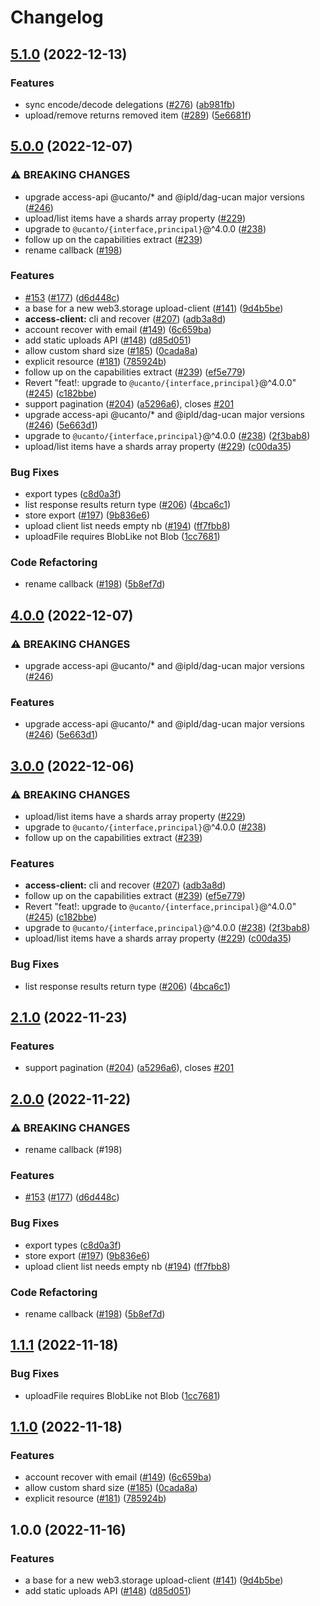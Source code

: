 # Changelog

## [5.1.0](https://github.com/web3-storage/w3protocol/compare/upload-client-v5.0.0...upload-client-v5.1.0) (2022-12-13)


### Features

* sync encode/decode delegations ([#276](https://github.com/web3-storage/w3protocol/issues/276)) ([ab981fb](https://github.com/web3-storage/w3protocol/commit/ab981fb6e33799153022c0f6d06c282917e7af7c))
* upload/remove returns removed item ([#289](https://github.com/web3-storage/w3protocol/issues/289)) ([5e6681f](https://github.com/web3-storage/w3protocol/commit/5e6681f4886dc4e50550f58bf795944d51023f71))

## [5.0.0](https://github.com/web3-storage/w3protocol/compare/upload-client-v4.0.0...upload-client-v5.0.0) (2022-12-07)


### ⚠ BREAKING CHANGES

* upgrade access-api @ucanto/* and @ipld/dag-ucan major versions ([#246](https://github.com/web3-storage/w3protocol/issues/246))
* upload/list items have a shards array property ([#229](https://github.com/web3-storage/w3protocol/issues/229))
* upgrade to `@ucanto/{interface,principal}`@^4.0.0 ([#238](https://github.com/web3-storage/w3protocol/issues/238))
* follow up on the capabilities extract ([#239](https://github.com/web3-storage/w3protocol/issues/239))
* rename callback ([#198](https://github.com/web3-storage/w3protocol/issues/198))

### Features

* [#153](https://github.com/web3-storage/w3protocol/issues/153) ([#177](https://github.com/web3-storage/w3protocol/issues/177)) ([d6d448c](https://github.com/web3-storage/w3protocol/commit/d6d448c16f188398c30f2d1b83f69e1d7becd450))
* a base for a new web3.storage upload-client ([#141](https://github.com/web3-storage/w3protocol/issues/141)) ([9d4b5be](https://github.com/web3-storage/w3protocol/commit/9d4b5bec1f0e870233b071ecb1c7a1e09189624b))
* **access-client:** cli and recover ([#207](https://github.com/web3-storage/w3protocol/issues/207)) ([adb3a8d](https://github.com/web3-storage/w3protocol/commit/adb3a8d61d42b31f106e86b95faa3e442f5dc2c7))
* account recover with email ([#149](https://github.com/web3-storage/w3protocol/issues/149)) ([6c659ba](https://github.com/web3-storage/w3protocol/commit/6c659ba68d23c3448d5150bc76f1ddcb91ae18d8))
* add static uploads API ([#148](https://github.com/web3-storage/w3protocol/issues/148)) ([d85d051](https://github.com/web3-storage/w3protocol/commit/d85d0515c80b14d97844fe68266f4fb637b6ba76))
* allow custom shard size ([#185](https://github.com/web3-storage/w3protocol/issues/185)) ([0cada8a](https://github.com/web3-storage/w3protocol/commit/0cada8af91bff96f93a87ffcc155efc176aa2a60))
* explicit resource ([#181](https://github.com/web3-storage/w3protocol/issues/181)) ([785924b](https://github.com/web3-storage/w3protocol/commit/785924ba94f4bc6696a5a9e3a0b66a2447f179f1))
* follow up on the capabilities extract ([#239](https://github.com/web3-storage/w3protocol/issues/239)) ([ef5e779](https://github.com/web3-storage/w3protocol/commit/ef5e77922b67155f0c3e5cb37c12e32f9a56cce1))
* Revert "feat!: upgrade to `@ucanto/{interface,principal}`@^4.0.0" ([#245](https://github.com/web3-storage/w3protocol/issues/245)) ([c182bbe](https://github.com/web3-storage/w3protocol/commit/c182bbe5e8c5a7d5c74b10cbf4b7a45b51e9b184))
* support pagination ([#204](https://github.com/web3-storage/w3protocol/issues/204)) ([a5296a6](https://github.com/web3-storage/w3protocol/commit/a5296a6dcaf02840ae9914c2a22090f0c6da017a)), closes [#201](https://github.com/web3-storage/w3protocol/issues/201)
* upgrade access-api @ucanto/* and @ipld/dag-ucan major versions ([#246](https://github.com/web3-storage/w3protocol/issues/246)) ([5e663d1](https://github.com/web3-storage/w3protocol/commit/5e663d12ccea7d21cc8e7c36869f144a08eaa1b0))
* upgrade to `@ucanto/{interface,principal}`@^4.0.0 ([#238](https://github.com/web3-storage/w3protocol/issues/238)) ([2f3bab8](https://github.com/web3-storage/w3protocol/commit/2f3bab8924fe7f34a5db64d2521730fc85739d3a))
* upload/list items have a shards array property ([#229](https://github.com/web3-storage/w3protocol/issues/229)) ([c00da35](https://github.com/web3-storage/w3protocol/commit/c00da35115b3ff767ba4f68ced471e42ec8b92e6))


### Bug Fixes

* export types ([c8d0a3f](https://github.com/web3-storage/w3protocol/commit/c8d0a3fa39dd8eae1bb125a4b150280ea0f4be0d))
* list response results return type ([#206](https://github.com/web3-storage/w3protocol/issues/206)) ([4bca6c1](https://github.com/web3-storage/w3protocol/commit/4bca6c10657c084f59a0b10ba74072b38266c922))
* store export ([#197](https://github.com/web3-storage/w3protocol/issues/197)) ([9b836e6](https://github.com/web3-storage/w3protocol/commit/9b836e607a9339cac41f75bfa09c36dc0f3d6874))
* upload client list needs empty nb ([#194](https://github.com/web3-storage/w3protocol/issues/194)) ([ff7fbb8](https://github.com/web3-storage/w3protocol/commit/ff7fbb82913e0ef64e9439bb3444e37b331eb483))
* uploadFile requires BlobLike not Blob ([1cc7681](https://github.com/web3-storage/w3protocol/commit/1cc768167f834af63d34c421aa62726ee3f2ed31))


### Code Refactoring

* rename callback ([#198](https://github.com/web3-storage/w3protocol/issues/198)) ([5b8ef7d](https://github.com/web3-storage/w3protocol/commit/5b8ef7d18b9c6472f1a24384558ae48d31358000))

## [4.0.0](https://github.com/web3-storage/w3protocol/compare/upload-client-v3.0.0...upload-client-v4.0.0) (2022-12-07)


### ⚠ BREAKING CHANGES

* upgrade access-api @ucanto/* and @ipld/dag-ucan major versions ([#246](https://github.com/web3-storage/w3protocol/issues/246))

### Features

* upgrade access-api @ucanto/* and @ipld/dag-ucan major versions ([#246](https://github.com/web3-storage/w3protocol/issues/246)) ([5e663d1](https://github.com/web3-storage/w3protocol/commit/5e663d12ccea7d21cc8e7c36869f144a08eaa1b0))

## [3.0.0](https://github.com/web3-storage/w3protocol/compare/upload-client-v2.1.0...upload-client-v3.0.0) (2022-12-06)


### ⚠ BREAKING CHANGES

* upload/list items have a shards array property ([#229](https://github.com/web3-storage/w3protocol/issues/229))
* upgrade to `@ucanto/{interface,principal}`@^4.0.0 ([#238](https://github.com/web3-storage/w3protocol/issues/238))
* follow up on the capabilities extract ([#239](https://github.com/web3-storage/w3protocol/issues/239))

### Features

* **access-client:** cli and recover ([#207](https://github.com/web3-storage/w3protocol/issues/207)) ([adb3a8d](https://github.com/web3-storage/w3protocol/commit/adb3a8d61d42b31f106e86b95faa3e442f5dc2c7))
* follow up on the capabilities extract ([#239](https://github.com/web3-storage/w3protocol/issues/239)) ([ef5e779](https://github.com/web3-storage/w3protocol/commit/ef5e77922b67155f0c3e5cb37c12e32f9a56cce1))
* Revert "feat!: upgrade to `@ucanto/{interface,principal}`@^4.0.0" ([#245](https://github.com/web3-storage/w3protocol/issues/245)) ([c182bbe](https://github.com/web3-storage/w3protocol/commit/c182bbe5e8c5a7d5c74b10cbf4b7a45b51e9b184))
* upgrade to `@ucanto/{interface,principal}`@^4.0.0 ([#238](https://github.com/web3-storage/w3protocol/issues/238)) ([2f3bab8](https://github.com/web3-storage/w3protocol/commit/2f3bab8924fe7f34a5db64d2521730fc85739d3a))
* upload/list items have a shards array property ([#229](https://github.com/web3-storage/w3protocol/issues/229)) ([c00da35](https://github.com/web3-storage/w3protocol/commit/c00da35115b3ff767ba4f68ced471e42ec8b92e6))


### Bug Fixes

* list response results return type ([#206](https://github.com/web3-storage/w3protocol/issues/206)) ([4bca6c1](https://github.com/web3-storage/w3protocol/commit/4bca6c10657c084f59a0b10ba74072b38266c922))

## [2.1.0](https://github.com/web3-storage/w3protocol/compare/upload-client-v2.0.0...upload-client-v2.1.0) (2022-11-23)


### Features

* support pagination ([#204](https://github.com/web3-storage/w3protocol/issues/204)) ([a5296a6](https://github.com/web3-storage/w3protocol/commit/a5296a6dcaf02840ae9914c2a22090f0c6da017a)), closes [#201](https://github.com/web3-storage/w3protocol/issues/201)

## [2.0.0](https://github.com/web3-storage/w3protocol/compare/upload-client-v1.1.1...upload-client-v2.0.0) (2022-11-22)


### ⚠ BREAKING CHANGES

* rename callback (#198)

### Features

* [#153](https://github.com/web3-storage/w3protocol/issues/153) ([#177](https://github.com/web3-storage/w3protocol/issues/177)) ([d6d448c](https://github.com/web3-storage/w3protocol/commit/d6d448c16f188398c30f2d1b83f69e1d7becd450))


### Bug Fixes

* export types ([c8d0a3f](https://github.com/web3-storage/w3protocol/commit/c8d0a3fa39dd8eae1bb125a4b150280ea0f4be0d))
* store export ([#197](https://github.com/web3-storage/w3protocol/issues/197)) ([9b836e6](https://github.com/web3-storage/w3protocol/commit/9b836e607a9339cac41f75bfa09c36dc0f3d6874))
* upload client list needs empty nb ([#194](https://github.com/web3-storage/w3protocol/issues/194)) ([ff7fbb8](https://github.com/web3-storage/w3protocol/commit/ff7fbb82913e0ef64e9439bb3444e37b331eb483))


### Code Refactoring

* rename callback ([#198](https://github.com/web3-storage/w3protocol/issues/198)) ([5b8ef7d](https://github.com/web3-storage/w3protocol/commit/5b8ef7d18b9c6472f1a24384558ae48d31358000))

## [1.1.1](https://github.com/web3-storage/w3protocol/compare/upload-client-v1.1.0...upload-client-v1.1.1) (2022-11-18)


### Bug Fixes

* uploadFile requires BlobLike not Blob ([1cc7681](https://github.com/web3-storage/w3protocol/commit/1cc768167f834af63d34c421aa62726ee3f2ed31))

## [1.1.0](https://github.com/web3-storage/w3protocol/compare/upload-client-v1.0.0...upload-client-v1.1.0) (2022-11-18)


### Features

* account recover with email ([#149](https://github.com/web3-storage/w3protocol/issues/149)) ([6c659ba](https://github.com/web3-storage/w3protocol/commit/6c659ba68d23c3448d5150bc76f1ddcb91ae18d8))
* allow custom shard size ([#185](https://github.com/web3-storage/w3protocol/issues/185)) ([0cada8a](https://github.com/web3-storage/w3protocol/commit/0cada8af91bff96f93a87ffcc155efc176aa2a60))
* explicit resource ([#181](https://github.com/web3-storage/w3protocol/issues/181)) ([785924b](https://github.com/web3-storage/w3protocol/commit/785924ba94f4bc6696a5a9e3a0b66a2447f179f1))

## 1.0.0 (2022-11-16)


### Features

* a base for a new web3.storage upload-client ([#141](https://github.com/web3-storage/w3protocol/issues/141)) ([9d4b5be](https://github.com/web3-storage/w3protocol/commit/9d4b5bec1f0e870233b071ecb1c7a1e09189624b))
* add static uploads API ([#148](https://github.com/web3-storage/w3protocol/issues/148)) ([d85d051](https://github.com/web3-storage/w3protocol/commit/d85d0515c80b14d97844fe68266f4fb637b6ba76))
